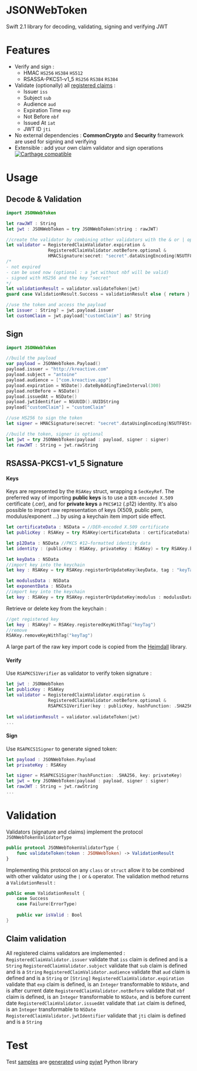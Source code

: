 # JSONWebToken
Swift 2.1 library for decoding, validating, signing and verifying JWT

# Features

- Verify and sign :
	- HMAC `HS256` `HS384` `HS512`
	- RSASSA-PKCS1-v1_5 `RS256` `RS384` `RS384`
- Validate (optionally) all [registered claims](https://tools.ietf.org/html/rfc7519#section-4.1) :
	- Issuer `iss`
	- Subject `sub`
	- Audience `aud`
	- Expiration Time `exp`
	- Not Before `nbf`
	- Issued At `iat`
	- JWT ID `jti`
- No external dependencies : **CommonCrypto** and **Security** framework are used for signing and verifying 
- Extensible : add your own claim validator and sign operations
[![Carthage compatible](https://img.shields.io/badge/Carthage-compatible-4BC51D.svg?style=flat)](https://github.com/Carthage/Carthage)

# Usage

## Decode & Validation

```swift
import JSONWebToken

let rawJWT : String
let jwt : JSONWebToken = try JSONWebToken(string : rawJWT)

//create the validator by combining other validators with the & or | operator
let validator = RegisteredClaimValidator.expiration & 
				RegisteredClaimValidator.notBefore.optional &
				HMACSignature(secret: "secret".dataUsingEncoding(NSUTF8StringEncoding)!, hashFunction: .SHA256)
/*
- not expired
- can be used now (optional : a jwt without nbf will be valid)
- signed with HS256 and the key "secret"
*/
let validationResult = validator.validateToken(jwt)
guard case ValidationResult.Success = validationResult else { return }

//use the token and access the payload
let issuer : String? = jwt.payload.issuer
let customClaim = jwt.payload["customClaim"] as? String
```
## Sign

```swift
import JSONWebToken

//build the payload
var payload = JSONWebToken.Payload()
payload.issuer = "http://kreactive.com"
payload.subject = "antoine"            
payload.audience = ["com.kreactive.app"]
payload.expiration = NSDate().dateByAddingTimeInterval(300)
payload.notBefore = NSDate()
payload.issuedAt = NSDate()
payload.jwtIdentifier = NSUUID().UUIDString
payload["customClaim"] = "customClaim"

//use HS256 to sign the token
let signer = HMACSignature(secret: "secret".dataUsingEncoding(NSUTF8StringEncoding)!, hashFunction: .SHA256) 

//build the token, signer is optional
let jwt = try JSONWebToken(payload : payload, signer : signer)
let rawJWT : String = jwt.rawString
```

## RSASSA-PKCS1-v1_5 Signature

#### Keys
Keys are represented by the `RSAKey` struct, wrapping a `SecKeyRef`.
The preferred way of importing **public keys** is to use a `DER-encoded X.509` certificate (.cer), and for **private keys** a `PKCS#12` (.p12) identity. 
It's also possible to import raw representation of keys (X509, public pem, modulus/exponent ...) by using a keychain item import side effect. 
```swift
let certificateData : NSData = //DER-encoded X.509 certificate
let publicKey : RSAKey = try RSAKey(certificateData : certificateData)
```

```swift
let p12Data : NSData //PKCS #12–formatted identity data
let identity : (publicKey : RSAKey, privateKey : RSAKey) = try RSAKey.keysFromPkcs12Identity(p12Data, passphrase : "pass")
```

```swift
let keyData : NSData
//import key into the keychain
let key : RSAKey = try RSAKey.registerOrUpdateKey(keyData, tag : "keyTag")
```

```swift
let modulusData : NSData
let exponentData : NSData
//import key into the keychain
let key : RSAKey = try RSAKey.registerOrUpdateKey(modulus : modulusData, exponent : exponentData, tag : "keyTag")
```

Retrieve or delete key from the keychain :
```swift
//get registered key
let key : RSAKey? = RSAKey.registeredKeyWithTag("keyTag")
//remove
RSAKey.removeKeyWithTag("keyTag")
```

A large part of the raw key import code is copied from the [Heimdall](https://github.com/henrinormak/Heimdall) library.
#### Verify
Use `RSAPKCS1Verifier` as validator to verify token signature :

```swift
let jwt : JSONWebToken
let publicKey : RSAKey
let validator = RegisteredClaimValidator.expiration & 
				RegisteredClaimValidator.notBefore.optional &
				RSAPKCS1Verifier(key : publicKey, hashFunction: .SHA256)
				
let validationResult = validator.validateToken(jwt)
...
```
#### Sign
Use `RSAPKCS1Signer` to generate signed token:

```swift
let payload : JSONWebToken.Payload
let privateKey : RSAKey

let signer = RSAPKCS1Signer(hashFunction: .SHA256, key: privateKey)	
let jwt = try JSONWebToken(payload : payload, signer : signer)
let rawJWT : String = jwt.rawString
...
```
# Validation
Validators (signature and claims) implement the protocol `JSONWebTokenValidatorType`
```swift
public protocol JSONWebTokenValidatorType {
    func validateToken(token : JSONWebToken) -> ValidationResult
}
```

Implementing this protocol on any `class` or `struct` allow it to be combined with other validator using the `|` or `&` operator.
The validation method returns a `ValidationResult` :

```swift
public enum ValidationResult {
    case Success
    case Failure(ErrorType)
    
    public var isValid : Bool
}
```

## Claim validation
All registered claims validators are implemented : 
`RegisteredClaimValidator.issuer` validate that `iss` claim is defined and is a `String`
`RegisteredClaimValidator.subject` validate that `sub` claim is defined and is a `String` 
`RegisteredClaimValidator.audience` validate that `aud` claim is defined and is a `String` or `[String]`
`RegisteredClaimValidator.expiration` validate that `exp` claim is defined, is an `Integer` transformable to `NSDate`, and is after current date 
`RegisteredClaimValidator.notBefore` validate that `nbf` claim is defined, is an `Integer` transformable to `NSDate`, and is before current date 
`RegisteredClaimValidator.issuedAt` validate that `iat` claim is defined, is an `Integer` transformable to `NSDate`
`RegisteredClaimValidator.jwtIdentifier` validate that `jti` claim is defined and is a `String` 

# Test

Test [samples](https://github.com/kreactive/JSONWebToken/tree/master/JSONWebTokenTests/Samples) are [generated](https://github.com/kreactive/JSONWebToken/blob/master/JSONWebTokenTests/Samples/GenerateSample.py) using [pyjwt](https://github.com/jpadilla/pyjwt) Python library